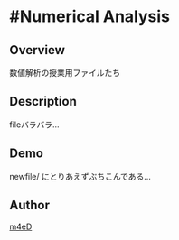#Numerical Analysis
====

## Overview
数値解析の授業用ファイルたち

## Description
fileバラバラ...

## Demo
newfile/ にとりあえずぶちこんである...




## Author

[m4eD](https://github.com/m4eDtus)
